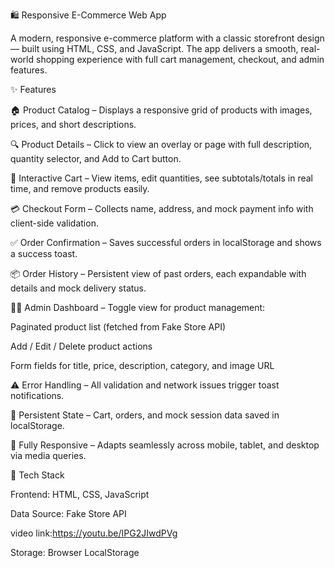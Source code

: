 🛍️ Responsive E-Commerce Web App

A modern, responsive e-commerce platform with a classic storefront design — built using HTML, CSS, and JavaScript. The app delivers a smooth, real-world shopping experience with full cart management, checkout, and admin features.

✨ Features

🏠 Product Catalog – Displays a responsive grid of products with images, prices, and short descriptions.

🔍 Product Details – Click to view an overlay or page with full description, quantity selector, and Add to Cart button.

🛒 Interactive Cart – View items, edit quantities, see subtotals/totals in real time, and remove products easily.

💳 Checkout Form – Collects name, address, and mock payment info with client-side validation.

✅ Order Confirmation – Saves successful orders in localStorage and shows a success toast.

📦 Order History – Persistent view of past orders, each expandable with details and mock delivery status.

🧑‍💼 Admin Dashboard – Toggle view for product management:

Paginated product list (fetched from Fake Store API)

Add / Edit / Delete product actions

Form fields for title, price, description, category, and image URL

⚠️ Error Handling – All validation and network issues trigger toast notifications.

💾 Persistent State – Cart, orders, and mock session data saved in localStorage.

📱 Fully Responsive – Adapts seamlessly across mobile, tablet, and desktop via media queries.

🧩 Tech Stack

Frontend: HTML, CSS, JavaScript

Data Source: Fake Store API


video link:https://youtu.be/IPG2JIwdPVg

Storage: Browser LocalStorage

